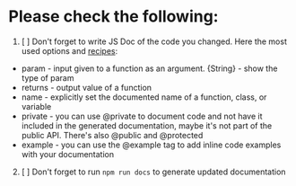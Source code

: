 # Please check the following:

1. [ ] Don't forget to write JS Doc of the code you changed. Here the most used options and [recipes](https://github.com/documentationjs/documentation/blob/master/docs/RECIPES.md):

- param - input given to a function as an argument. {String} - show the type of param
- returns - output value of a function
- name - explicitly set the documented name of a function, class, or variable
- private - you can use @private to document code and not have it included in the generated
  documentation, maybe it's not part of the public API. There's also @public and @protected
- example - you can use the @example tag to add inline code examples with your documentation

2. [ ] Don't forget to run `npm run docs` to generate updated documentation
